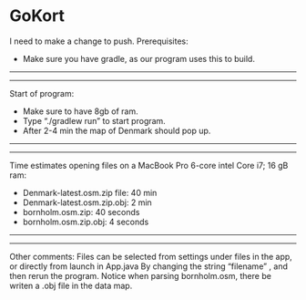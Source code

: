 # GoKort
I need to make a change to push.
Prerequisites:
- Make sure you have gradle, as our program uses this to build.

---

---

Start of program:

- Make sure to have 8gb of ram.
- Type “./gradlew run” to start program.
- After 2-4 min the map of Denmark should pop up.

---

---

Time estimates opening files on a MacBook Pro 6-core intel Core i7; 16 gB ram:

- Denmark-latest.osm.zip file: 40 min
- Denmark-latest.osm.zip.obj: 2 min
- bornholm.osm.zip: 40 seconds
- bornholm.osm.zip.obj: 4 seconds

---

---

Other comments:
Files can be selected from settings under files in the app, or directly from launch in
App.java
By changing the string “filename” , and then rerun the program.
Notice when parsing bornholm.osm, there be writen a .obj file in the data map.
